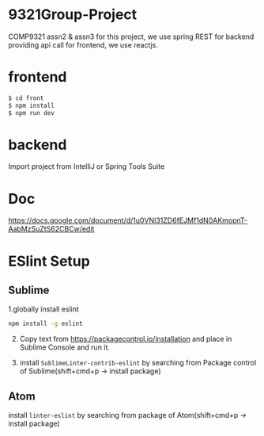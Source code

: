 # 9321Group-Project
COMP9321 assn2 &amp; assn3
for this project, we use spring REST for backend providing api call
for frontend, we use reactjs.
# frontend

```sh
$ cd front
$ npm install
$ npm run dev
```

# backend

Import project from IntelliJ or Spring Tools Suite


# Doc
https://docs.google.com/document/d/1u0VNI31ZD6fEJMf1dN0AKmopnT-AabMzSuZtS62CBCw/edit

# ESlint Setup
## Sublime
1.globally install eslint
```sh
npm install -g eslint
```
2. Copy text from https://packagecontrol.io/installation and place in Sublime Console and run it.

3. install `SublimeLinter-contrib-eslint` by searching from Package control of Sublime(shift+cmd+p -> install package)

## Atom
install `linter-eslint` by searching from package of Atom(shift+cmd+p -> install package)
